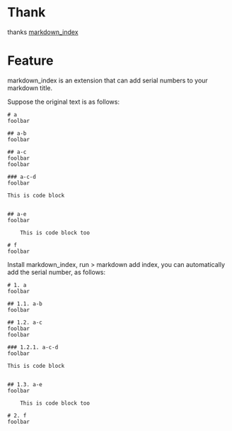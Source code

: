 # Thank
thanks [markdown_index](https://github.com/legendmohe/markdown_index)

# Feature
markdown_index is an extension that can add serial numbers to your markdown title.

Suppose the original text is as follows:
```
# a
foolbar

## a-b
foolbar

## a-c
foolbar
foolbar

### a-c-d
foolbar

```
    This is code block
```

## a-e
foolbar

    This is code block too

# f
foolbar
```

Install markdown_index, run > markdown add index, you can automatically add the serial number, as follows:

```
# 1. a
foolbar

## 1.1. a-b
foolbar

## 1.2. a-c
foolbar
foolbar

### 1.2.1. a-c-d
foolbar

```
    This is code block
```

## 1.3. a-e
foolbar

    This is code block too

# 2. f
foolbar
```
